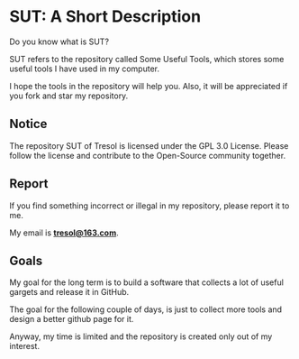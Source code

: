 # SUT: A Short Description

Do you know what is SUT?

SUT refers to the repository called Some Useful Tools, which stores some useful tools I have used in my computer.

I hope the tools in the repository will help you. Also, it will be appreciated if you fork and star my repository.

## Notice

The repository SUT of Tresol is licensed under the GPL 3.0 License. Please follow the license and contribute to the Open-Source community together.

## Report

If you find something incorrect or illegal in my repository, please report it to me.

My email is **<tresol@163.com>**.

## Goals

My goal for the long term is to build a software that collects a lot of useful gargets and release it in GitHub.

The goal for the following couple of days, is just to collect more tools and design a better github page for it.

Anyway, my time is limited and the repository is created only out of my interest.
